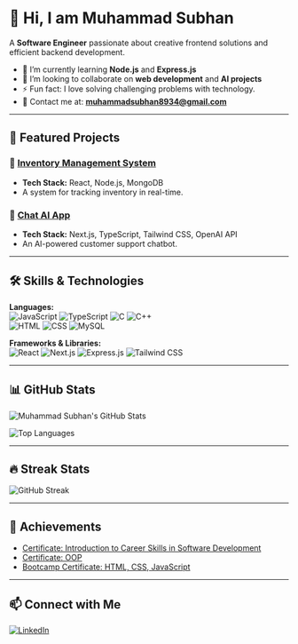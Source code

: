 # 👋 Hi, I am Muhammad Subhan

A **Software Engineer** passionate about creative frontend solutions and efficient backend development.

- 🌱 I’m currently learning **Node.js** and **Express.js**
- 👯 I’m looking to collaborate on **web development** and **AI projects**
- ⚡ Fun fact: I love solving challenging problems with technology.
- 📧 Contact me at: **muhammadsubhan8934@gmail.com**

---

## 🚀 Featured Projects

### 🔹 [Inventory Management System](#)
- **Tech Stack:** React, Node.js, MongoDB  
- A system for tracking inventory in real-time.

### 🔹 [Chat AI App](#)
- **Tech Stack:** Next.js, TypeScript, Tailwind CSS, OpenAI API  
- An AI-powered customer support chatbot.

---

## 🛠️ Skills & Technologies

**Languages:**  
![JavaScript](https://img.shields.io/badge/JavaScript-323330?style=for-the-badge&logo=javascript&logoColor=F7DF1E)
![TypeScript](https://img.shields.io/badge/TypeScript-007ACC?style=for-the-badge&logo=typescript&logoColor=white)
![C](https://img.shields.io/badge/C-00599C?style=for-the-badge&logo=c&logoColor=white)
![C++](https://img.shields.io/badge/C%2B%2B-00599C?style=for-the-badge&logo=c%2B%2B&logoColor=white)  
![HTML](https://img.shields.io/badge/HTML5-E34F26?style=for-the-badge&logo=html5&logoColor=white)
![CSS](https://img.shields.io/badge/CSS3-1572B6?style=for-the-badge&logo=css3&logoColor=white)
![MySQL](https://img.shields.io/badge/MySQL-4479A1?style=for-the-badge&logo=mysql&logoColor=white)

**Frameworks & Libraries:**  
![React](https://img.shields.io/badge/React-20232A?style=for-the-badge&logo=react&logoColor=61DAFB)
![Next.js](https://img.shields.io/badge/Next.js-000000?style=for-the-badge&logo=next.js&logoColor=white)
![Express.js](https://img.shields.io/badge/Express.js-404D59?style=for-the-badge)
![Tailwind CSS](https://img.shields.io/badge/TailwindCSS-38B2AC?style=for-the-badge&logo=tailwind-css&logoColor=white)

---

## 📊 GitHub Stats

![Muhammad Subhan's GitHub Stats](https://github-readme-stats.vercel.app/api?username=mu-subhan&show_icons=true&theme=radical)

![Top Languages](https://github-readme-stats.vercel.app/api/top-langs/?username=mu-subhan&layout=compact&theme=radical)

---

## 🔥 Streak Stats

![GitHub Streak](https://streak-stats.demolab.com/?user=mu-subhan&theme=radical)

---

## 🏅 Achievements

- [Certificate: Introduction to Career Skills in Software Development](#)
- [Certificate: OOP](#)
- [Bootcamp Certificate: HTML, CSS, JavaScript](#)

---

## 📫 Connect with Me

[![LinkedIn](https://img.shields.io/badge/LinkedIn-0077B5?style=for-the-badge&logo=linkedin&logoColor=white)](https://linkedin.com/in/muhammad-subhan-321821231)
